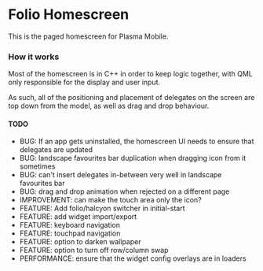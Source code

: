 <!--
- SPDX-FileCopyrightText: None
- SPDX-License-Identifier: CC0-1.0
-->

# Folio Homescreen

This is the paged homescreen for Plasma Mobile.

### How it works

Most of the homescreen is in C++ in order to keep logic together, with QML only responsible for the display and user input.

As such, all of the positioning and placement of delegates on the screen are top down from the model, as well as drag and drop behaviour.

#### TODO
- BUG: If an app gets uninstalled, the homescreen UI needs to ensure that delegates are updated
- BUG: landscape favourites bar duplication when dragging icon from it sometimes
- BUG: can't insert delegates in-between very well in landscape favourites bar
- BUG: drag and drop animation when rejected on a different page
- IMPROVEMENT: can make the touch area only the icon?
- FEATURE: Add folio/halcyon switcher in initial-start
- FEATURE: add widget import/export
- FEATURE: keyboard navigation
- FEATURE: touchpad navigation
- FEATURE: option to darken wallpaper
- FEATURE: option to turn off row/column swap
- PERFORMANCE: ensure that the widget config overlays are in loaders
